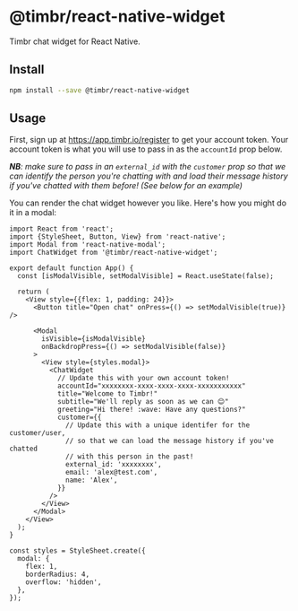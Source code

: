 # @timbr/react-native-widget

Timbr chat widget for React Native.

## Install

```bash
npm install --save @timbr/react-native-widget
```

## Usage

First, sign up at https://app.timbr.io/register to get your account token. Your account token is what you will use to pass in as the `accountId` prop below.

***NB**: make sure to pass in an `external_id` with the `customer` prop so that we can identify the person you're chatting with and load their message history if you've chatted with them before! (See below for an example)*

You can render the chat widget however you like. Here's how you might do it in a modal:

```tsx
import React from 'react';
import {StyleSheet, Button, View} from 'react-native';
import Modal from 'react-native-modal';
import ChatWidget from '@timbr/react-native-widget';

export default function App() {
  const [isModalVisible, setModalVisible] = React.useState(false);

  return (
    <View style={{flex: 1, padding: 24}}>
      <Button title="Open chat" onPress={() => setModalVisible(true)} />

      <Modal
        isVisible={isModalVisible}
        onBackdropPress={() => setModalVisible(false)}
      >
        <View style={styles.modal}>
          <ChatWidget
            // Update this with your own account token!
            accountId="xxxxxxxx-xxxx-xxxx-xxxx-xxxxxxxxxxx"
            title="Welcome to Timbr!"
            subtitle="We'll reply as soon as we can 😊"
            greeting="Hi there! :wave: Have any questions?"
            customer={{
              // Update this with a unique identifer for the customer/user,
              // so that we can load the message history if you've chatted
              // with this person in the past!
              external_id: 'xxxxxxxx',
              email: 'alex@test.com',
              name: 'Alex',
            }}
          />
        </View>
      </Modal>
    </View>
  );
}

const styles = StyleSheet.create({
  modal: {
    flex: 1,
    borderRadius: 4,
    overflow: 'hidden',
  },
});
```

